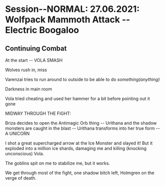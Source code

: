     

# Session--NORMAL: 27.06.2021: Wolfpack Mammoth Attack -- Electric Boogaloo

## Continuing Combat

At the start -- VOLA SMASH

Wolves rush in, miss

Varenzai tries to run around to outside to be able to do *something(anything)*

Darkness in main room

  

Vola tried cheating and used her hammer for a bit before pointing out it gone

  

  

MIDWAY THROUGH THE FIGHT:

Briza decides to open the Antimagic Orb thing -- Urithana and the shadow monsters are caught in the blast -- Urithana transforms into her true form -- A UNICORN

  

I shot a great supercharged arrow at the Ice Monster and slayed it! But it exploded into a million ice shards, damaging me and killing (knocking unconscious) Vola.

  

The goblins spit on me to stabilize me, but it works.

  

We get through most of the fight, one shadow bitch left, Holmgren on the verge of death.
